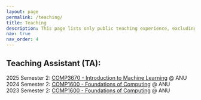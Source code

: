 ```yaml
---
layout: page
permalink: /teaching/
title: Teaching
description: This page lists only public teaching experience, excluding private tutoring.
nav: true
nav_order: 4
---
```


## Teaching Assistant (TA):
2025 Semester 2: <a href="https://programsandcourses.anu.edu.au/course/comp3670">COMP3670 - Introduction to Machine Learning</a> @ ANU\
2024 Semester 2: <a href="https://programsandcourses.anu.edu.au/course/comp1600">COMP1600 - Foundations of Computing</a> @ ANU\
2023 Semester 2: <a href="https://programsandcourses.anu.edu.au/course/comp1600">COMP1600 - Foundations of Computing</a> @ ANU
